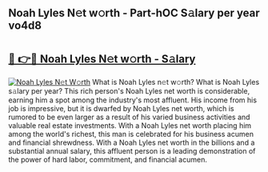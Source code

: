 ## Noah Lyles N𝚎t w𝚘rth - Part-hOC S𝚊lary per year vo4d8

# <h2><a href="http://gc1h20f.nevu.top/?p=Noah+Lyles">🔗 👉🔴 Noah Lyles N𝚎t w𝚘rth - S𝚊lary</a></h2>

[![Noah Lyles N𝚎t W𝚘rth](https://i.imgur.com/Oavwk0R.jpeg)](http://gc1h20f.nevu.top/?p=Noah+Lyles)
What is Noah Lyles n𝚎t w𝚘rth? What is Noah Lyles s𝚊lary per year?
This rich person's Noah Lyles net worth is considerable, earning him a spot among the industry's most affluent. His income from his job is impressive, but it is dwarfed by Noah Lyles net worth, which is rumored to be even larger as a result of his varied business activities and valuable real estate investments. With a Noah Lyles net worth placing him among the world's richest, this man is celebrated for his business acumen and financial shrewdness. With a Noah Lyles net worth in the billions and a substantial annual salary, this affluent person is a leading demonstration of the power of hard labor, commitment, and financial acumen.
